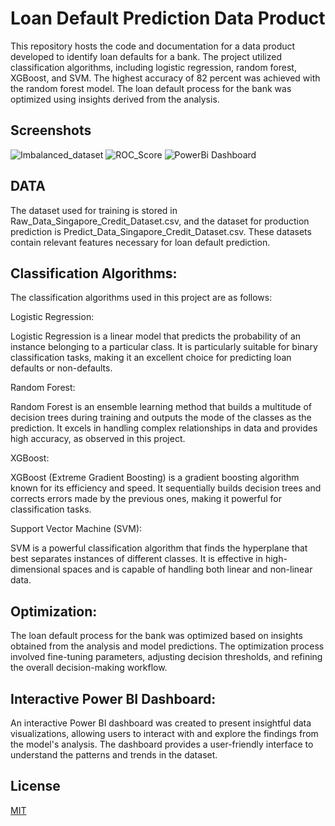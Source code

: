 
# Loan Default Prediction Data Product





This repository hosts the code and documentation for a data product developed to identify loan defaults for a bank. The project utilized classification algorithms, including logistic regression, random forest, XGBoost, and SVM. The highest accuracy of 82 percent was achieved with the random forest model. The loan default process for the bank was optimized using insights derived from the analysis.


## Screenshots
![Imbalanced_dataset](https://github.com/vibhudixit123/ByteIQ-Analytics_internship_project/assets/104568465/436f7ff5-6c2c-459b-9f19-27742d940ad8)
![ROC_Score](https://github.com/vibhudixit123/ByteIQ-Analytics_internship_project/assets/104568465/9c1a7f0b-26d1-4a1c-882d-bbd8dd9e4dae)
![PowerBi Dashboard](https://github.com/vibhudixit123/ByteIQ-Analytics_internship_project/assets/104568465/bfcbae6c-ca62-4d4a-b0b7-cb09265725a9)

## DATA

The dataset used for training is stored in Raw_Data_Singapore_Credit_Dataset.csv, and the dataset for production prediction is Predict_Data_Singapore_Credit_Dataset.csv. These datasets contain relevant features necessary for loan default prediction.
## Classification Algorithms:

The classification algorithms used in this project are as follows:

Logistic Regression:

Logistic Regression is a linear model that predicts the probability of an instance belonging to a particular class.
It is particularly suitable for binary classification tasks, making it an excellent choice for predicting loan defaults or non-defaults.

Random Forest:

Random Forest is an ensemble learning method that builds a multitude of decision trees during training and outputs the mode of the classes as the prediction.
It excels in handling complex relationships in data and provides high accuracy, as observed in this project.

XGBoost:

XGBoost (Extreme Gradient Boosting) is a gradient boosting algorithm known for its efficiency and speed.
It sequentially builds decision trees and corrects errors made by the previous ones, making it powerful for classification tasks.

Support Vector Machine (SVM):


SVM is a powerful classification algorithm that finds the hyperplane that best separates instances of different classes.
It is effective in high-dimensional spaces and is capable of handling both linear and non-linear data.
## Optimization:

The loan default process for the bank was optimized based on insights obtained from the analysis and model predictions. The optimization process involved fine-tuning parameters, adjusting decision thresholds, and refining the overall decision-making workflow.
## Interactive Power BI Dashboard:

An interactive Power BI dashboard was created to present insightful data visualizations, allowing users to interact with and explore the findings from the model's analysis. The dashboard provides a user-friendly interface to understand the patterns and trends in the dataset.
## License

[MIT](https://choosealicense.com/licenses/mit/)


